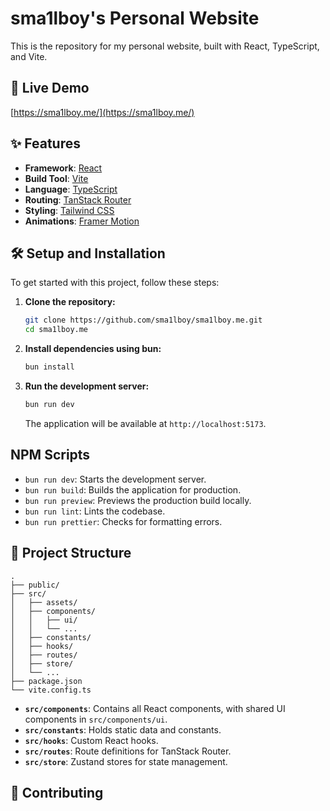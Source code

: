 # sma1lboy's Personal Website

This is the repository for my personal website, built with React, TypeScript, and Vite.

## 🚀 Live Demo

[https://sma1lboy.me/](https://sma1lboy.me/)

## ✨ Features

- **Framework**: [React](https://react.dev/)
- **Build Tool**: [Vite](https://vitejs.dev/)
- **Language**: [TypeScript](https://www.typescriptlang.org/)
- **Routing**: [TanStack Router](https://tanstack.com/router)
- **Styling**: [Tailwind CSS](https://tailwindcss.com/)
- **Animations**: [Framer Motion](https://www.framer.com/motion/)

## 🛠️ Setup and Installation

To get started with this project, follow these steps:

1. **Clone the repository:**

   ```bash
   git clone https://github.com/sma1lboy/sma1lboy.me.git
   cd sma1lboy.me
   ```

2. **Install dependencies using bun:**

   ```bash
   bun install
   ```

3. **Run the development server:**
   ```bash
   bun run dev
   ```
   The application will be available at `http://localhost:5173`.

## NPM Scripts

- `bun run dev`: Starts the development server.
- `bun run build`: Builds the application for production.
- `bun run preview`: Previews the production build locally.
- `bun run lint`: Lints the codebase.
- `bun run prettier`: Checks for formatting errors.

## 📁 Project Structure

```
.
├── public/
├── src/
│   ├── assets/
│   ├── components/
│   │   ├── ui/
│   │   └── ...
│   ├── constants/
│   ├── hooks/
│   ├── routes/
│   ├── store/
│   └── ...
├── package.json
└── vite.config.ts
```

- **`src/components`**: Contains all React components, with shared UI components in `src/components/ui`.
- **`src/constants`**: Holds static data and constants.
- **`src/hooks`**: Custom React hooks.
- **`src/routes`**: Route definitions for TanStack Router.
- **`src/store`**: Zustand stores for state management.

## 🤝 Contributing
